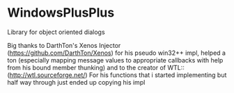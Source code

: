 # WindowsPlusPlus
Library for object oriented dialogs

Big thanks to DarthTon's Xenos Injector (https://github.com/DarthTon/Xenos) for his pseudo win32++ impl, helped a ton (especially mapping message values to appropriate callbacks with help from his bound member thunking)
and to the creator of WTL:: (http://wtl.sourceforge.net/) For his functions that i started implementing but half way through just ended up copying his impl

